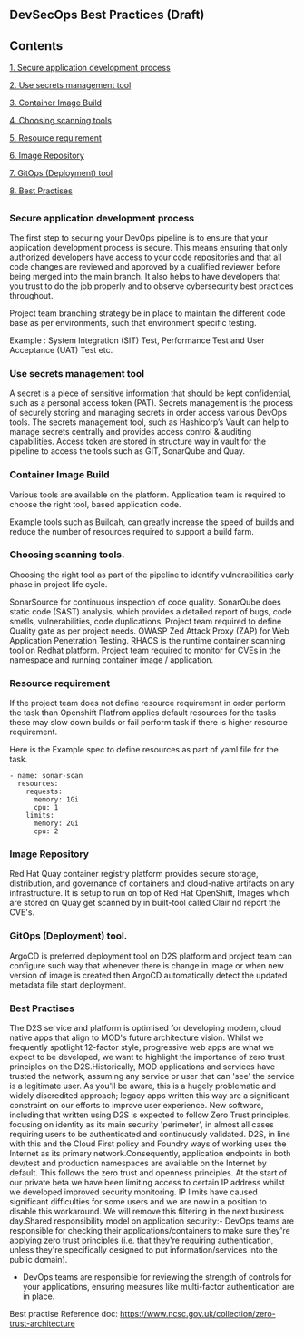                                                                   
## DevSecOps Best Practices (Draft) ##


## Contents

[1. Secure application development process](#secure-application-development-process)

[2. Use secrets management tool](#Use-secrets-management-tool)

[3. Container Image Build ](#Container-Image-Build)

[4. Choosing scanning tools ](#Choosing-scanning-tools)

[5. Resource requirement ](#Resource-requirement )

[6. Image Repository ](#Image-Repository )

[7. GitOps (Deployment) tool ](#GitOps-tool )

[8. Best Practises](#Best-practises )

##

### Secure application development process
The first step to securing your DevOps pipeline is to ensure that your application development process is secure. This means ensuring that only authorized developers have access to your code repositories and that all code changes are reviewed and approved by a qualified reviewer before being merged into the main branch. It also helps to have developers that you trust to do the job properly and to observe cybersecurity best practices throughout.

Project team branching strategy be in place to maintain the different code base as per environments, such that environment specific testing.

Example : System Integration (SIT) Test, Performance Test and User Acceptance (UAT) Test etc.

### Use secrets management tool
A secret is a piece of sensitive information that should be kept confidential, such as a personal access token (PAT). Secrets management is the process of securely storing and managing secrets in order access various DevOps tools.
The secrets management tool, such as Hashicorp’s Vault can help to manage secrets centrally and provides access control & auditing capabilities.
Access token are stored in structure way in vault for the pipeline to access the tools such as GIT, SonarQube and Quay.

### Container Image Build 
Various tools are available on the platform. Application team is required to choose the right tool, based application code. 

Example tools such as Buildah, can greatly increase the speed of builds and reduce the number of resources required to support a build farm.


### Choosing scanning tools.
Choosing the right tool as part of the pipeline to identify vulnerabilities early phase in project life cycle.

SonarSource for continuous inspection of code quality. SonarQube does static code (SAST) analysis, which provides a detailed report of bugs, code smells, vulnerabilities, code duplications. Project team required to define Quality gate as per project needs.
OWASP Zed Attack Proxy (ZAP) for Web Application Penetration Testing.
RHACS is the runtime container scanning tool on Redhat platform. Project team required to monitor for CVEs in the namespace and running container image / application.


### Resource requirement 
If the project team does not define resource requirement in order perform the task than Openshift Platfrom applies default resources for the tasks these may slow down builds or fail perform task if there is higher resource requirement.

Here is the Example spec to define resources as part of yaml file for the task.
 
    - name: sonar-scan
      resources:
        requests:
          memory: 1Gi
          cpu: 1
        limits:
          memory: 2Gi
          cpu: 2
### Image Repository  
Red Hat Quay container registry platform provides secure storage, distribution, and governance of containers and cloud-native artifacts on any infrastructure. It is setup to run on top of Red Hat OpenShift, Images which are stored on Quay get scanned by in built-tool called Clair nd report the CVE's.

### GitOps (Deployment) tool.
ArgoCD is preferred deployment tool on D2S platform and project team can configure such way that whenever there is change in image or when new version of image is created then ArgoCD automatically detect the updated metadata file start deployment.

### Best Practises

The D2S service and platform is optimised for developing modern, cloud native apps that align to MOD's future architecture vision. Whilst we frequently spotlight 12-factor style, progressive web apps are what we expect to be developed, we want to highlight the importance of zero trust principles on the D2S.Historically, MOD applications and services have trusted the network, assuming any service or user that can 'see' the service is a legitimate user. As you'll be aware, this is a hugely problematic and widely discredited approach; legacy apps written this way are a significant constraint on our efforts to improve user experience. New software, including that written using D2S is expected to follow Zero Trust principles, focusing on identity as its main security 'perimeter', in almost all cases requiring users to be authenticated and continuously validated. D2S, in line with this and the Cloud First policy and Foundry ways of working uses the Internet as its primary network.Consequently, application endpoints in both dev/test and production namespaces are available on the Internet by default. This follows the zero trust and openness principles. At the start of our private beta we have been limiting access to certain IP address whilst we developed improved security monitoring. IP limits have caused significant difficulties for some users and we are now in a position to disable this workaround. We will remove this filtering in the next business day.Shared responsibility model on application security:- DevOps teams are responsible for checking their applications/containers to make sure they're applying zero trust principles (i.e. that they're requiring authentication, unless they're specifically designed to put information/services into the public domain).

-  DevOps teams are responsible for reviewing the strength of controls for your applications, ensuring measures like multi-factor authentication are in place.

Best practise Reference doc:  https://www.ncsc.gov.uk/collection/zero-trust-architecture 
